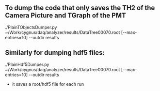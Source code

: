 ## To dump the code that only saves the TH2 of the Camera Picture and TGraph of the PMT
./PlainTObjectsDumper.py ~/Work/cygnus/daq/analyzer/results/DataTree00070.root [--max-entries=10] --outdir results

## Similarly for dumping hdf5 files:
./PlainHdf5Dumper.py ~/Work/cygnus/daq/analyzer/results/DataTree00070.root [--max-entries=10] --outdir results

* it saves a root/hdf5 file for each run